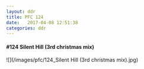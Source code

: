```yaml
---
layout: ddr
title: PFC 124
date:   2017-04-08 12:51:38
categories: ddr
---
```


#### **#124** Silent Hill (3rd christmas mix)
![](/images/pfc/124_Silent Hill (3rd christmas mix).jpg)
